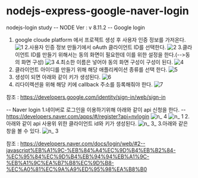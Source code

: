 # nodejs-express-google-naver-login
nodejs-login study
-- NODE Ver : v 8.11.2
-- Google login

 1. google cloude platform 에서 프로젝트 생성 후 사용자 인증 정보를 가저온다.
![1](https://user-images.githubusercontent.com/29029016/51290663-b9941280-1a47-11e9-9ecb-72eefbbfcc60.PNG)
2.사용자 인증 정보 만들기에서 oAuth 클라이언트 ID를 선택한다.
![2](https://user-images.githubusercontent.com/29029016/51290664-b9941280-1a47-11e9-9062-3eeb76c87156.PNG)
3.클라이언트 ID를 만들기 위해서는 동의 화면이 필요한데 이를 위한 설정을 한다.(-->동의 화면 구성)
![3](https://user-images.githubusercontent.com/29029016/51290665-ba2ca900-1a47-11e9-9950-dd6ed68787a2.PNG)
4.최소한 이름은 넣어야 동의 화면 구성이 구성이 된다.
![4](https://user-images.githubusercontent.com/29029016/51290667-ba2ca900-1a47-11e9-85f5-0e698fe4c956.PNG)
5. 클라이언트 아이디를 만들기 위해 해당 애플리케이션 종류를 선택 한다.
![5](https://user-images.githubusercontent.com/29029016/51290668-ba2ca900-1a47-11e9-8ed3-b111044bd312.PNG)
6. 생성이 되면 아래와 같이 키가 생성된다.
![6](https://user-images.githubusercontent.com/29029016/51291211-bc900280-1a49-11e9-8061-a7331a3debaa.jpg)
7. 리다이렉션을 위해 해당 키에 callback 주소를 등록해줘야 한다.
![7](https://user-images.githubusercontent.com/29029016/51291212-bc900280-1a49-11e9-99bd-7a43281fffa5.PNG)

참조 : https://developers.google.com/identity/sign-in/web/sign-in

-- Naver login
1.네이버로 로그인을 이용하기위해 아래와 같이 api 신청을 한다.
-- https://developers.naver.com/apps/#/register?api=nvlogin
![n_ 4](https://user-images.githubusercontent.com/29029016/51291481-a59de000-1a4a-11e9-84ff-cce99e17a53d.PNG)
![n_ 1](https://user-images.githubusercontent.com/29029016/51291483-a59de000-1a4a-11e9-87fb-d6bef078e5e5.PNG)
2.아래와 같이 api 사용위 위한 클라이언트 id와 키가 생성된다.
![n_ 3_](https://user-images.githubusercontent.com/29029016/51292491-3924e000-1a4e-11e9-9f83-1e7cd2eaa301.jpg)
3.아래와 같은 창을 볼 수 있다.
![n_ 3](https://user-images.githubusercontent.com/29029016/51291486-a6367680-1a4a-11e9-9b1b-25709a27ea5d.PNG)

참조 : https://developers.naver.com/docs/login/web/#2--javascript%EB%A1%9C-%EB%84%A4%EC%9D%B4%EB%B2%84-%EC%95%84%EC%9D%B4%EB%94%94%EB%A1%9C-%EB%A1%9C%EA%B7%B8%EC%9D%B8-%EC%A0%81%EC%9A%A9%ED%95%98%EA%B8%B0
